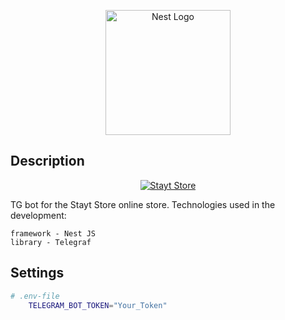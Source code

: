 <p align="center">
  <a href="http://nestjs.com/" target="blank"><img src="https://nestjs.com/img/logo-small.svg" width="200" alt="Nest Logo" /></a>
</p>

## Description

<p align="center">
  <a href="https://vk.com/stayt.poizon" target="blank"><img src="https://sun9-80.userapi.com/impf/CQoYIRTZZNlGGsypVEx2Cc6SuIbk5hb4AX8rzQ/EpZ1CNFJsHM.jpg?size=1920x768&quality=95&crop=0,0,1920,767&sign=be2d7c1e6a078132de7e795146965840&type=cover_group" alt="Stayt Store" /></a>
</p>

<p>TG bot for the Stayt Store online store. Technologies used in the development:</p>

``` framework - Nest JS ``` <br>
``` library - Telegraf ```

## Settings

```bash
# .env-file
    TELEGRAM_BOT_TOKEN="Your_Token"
